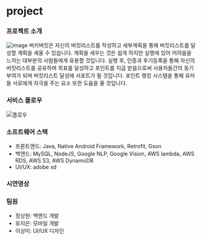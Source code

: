 # project

### 프로젝트 소개
![image](https://user-images.githubusercontent.com/89305969/175211548-413753ca-2bc8-47f7-9c5a-94026eeba027.png)
버키버킷은 자신의 버킷리스트를 작성하고 세부계획을 통해 버킷리스트를 달성할 계획을 세울 수 있습니다.
계획을 세우는 것은 쉽게 하지만 실행에 있어 어려움을 느끼는 대부분의 사람들에게 유용할 것입니다.
실행 후, 인증과 후기등록을 통해 자신의 버킷리스트를 공유하며 목표를 달성하고 포인트를 지급 받음으로써 사용자들간의 동기부여가 되며 버킷리스트 달성에 서포트가 될 것입니다.
포인트 랭킹 시스템을 통해 유저들 서로에게 자극을 주는 요소 또한 도움을 줄 것입니다.

### 서비스 플로우
![플로우](https://github.com/BuckyBucketApp/project/blob/main/서비스%20플로우_중간발표.drawio.png)
### 소프트웨어 스택
- 프론트앤드: Java, Native Android Framework, Retrofit, Gson
- 백앤드: MySQL, NodeJS, Google NLP, Google Vision, AWS lambda, AWS RDS, AWS S3, AWS DynamoDB
- UI/UX: adobe xd

### 시연영상

### 팀원 
- 정상원: 백앤드 개발
- 유지은: 모바일 개발
- 이상미: UI/UX 디자인
